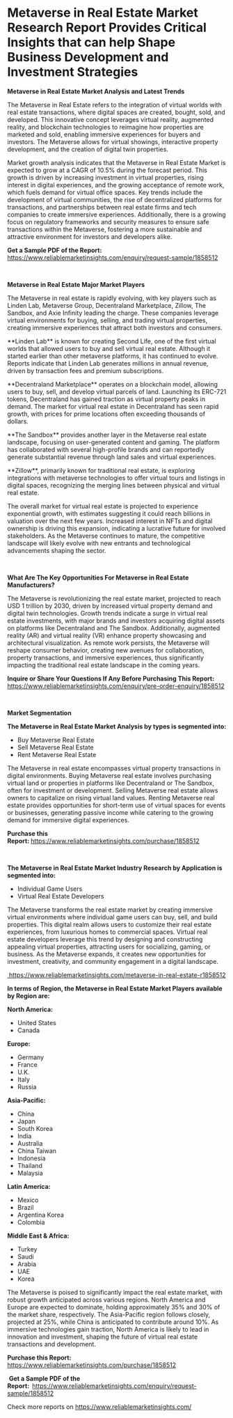<p><h1>Metaverse in Real Estate Market Research Report Provides Critical Insights that can help Shape Business Development and Investment Strategies</h1></p><p><strong>Metaverse in Real Estate Market Analysis and Latest Trends</strong></p>
<p><p>The Metaverse in Real Estate refers to the integration of virtual worlds with real estate transactions, where digital spaces are created, bought, sold, and developed. This innovative concept leverages virtual reality, augmented reality, and blockchain technologies to reimagine how properties are marketed and sold, enabling immersive experiences for buyers and investors. The Metaverse allows for virtual showings, interactive property development, and the creation of digital twin properties.</p><p>Market growth analysis indicates that the Metaverse in Real Estate Market is expected to grow at a CAGR of 10.5% during the forecast period. This growth is driven by increasing investment in virtual properties, rising interest in digital experiences, and the growing acceptance of remote work, which fuels demand for virtual office spaces. Key trends include the development of virtual communities, the rise of decentralized platforms for transactions, and partnerships between real estate firms and tech companies to create immersive experiences. Additionally, there is a growing focus on regulatory frameworks and security measures to ensure safe transactions within the Metaverse, fostering a more sustainable and attractive environment for investors and developers alike.</p></p>
<p><strong>Get a Sample PDF of the Report:&nbsp;</strong> <a href="https://www.reliablemarketinsights.com/enquiry/request-sample/1858512?utm_campaign=2939&utm_medium=2&utm_source=Github&utm_content=ia&utm_term=11032025&utm_id=metaverse-in-real-estate">https://www.reliablemarketinsights.com/enquiry/request-sample/1858512</a></p>
<p>&nbsp;</p>
<p><strong>Metaverse in Real Estate Major Market Players</strong></p>
<p><p>The Metaverse in real estate is rapidly evolving, with key players such as Linden Lab, Metaverse Group, Decentraland Marketplace, Zillow, The Sandbox, and Axie Infinity leading the charge. These companies leverage virtual environments for buying, selling, and trading virtual properties, creating immersive experiences that attract both investors and consumers.</p><p>**Linden Lab** is known for creating Second Life, one of the first virtual worlds that allowed users to buy and sell virtual real estate. Although it started earlier than other metaverse platforms, it has continued to evolve. Reports indicate that Linden Lab generates millions in annual revenue, driven by transaction fees and premium subscriptions.</p><p>**Decentraland Marketplace** operates on a blockchain model, allowing users to buy, sell, and develop virtual parcels of land. Launching its ERC-721 tokens, Decentraland has gained traction as virtual property peaks in demand. The market for virtual real estate in Decentraland has seen rapid growth, with prices for prime locations often exceeding thousands of dollars.</p><p>**The Sandbox** provides another layer in the Metaverse real estate landscape, focusing on user-generated content and gaming. The platform has collaborated with several high-profile brands and can reportedly generate substantial revenue through land sales and virtual experiences.</p><p>**Zillow**, primarily known for traditional real estate, is exploring integrations with metaverse technologies to offer virtual tours and listings in digital spaces, recognizing the merging lines between physical and virtual real estate.</p><p>The overall market for virtual real estate is projected to experience exponential growth, with estimates suggesting it could reach billions in valuation over the next few years. Increased interest in NFTs and digital ownership is driving this expansion, indicating a lucrative future for involved stakeholders. As the Metaverse continues to mature, the competitive landscape will likely evolve with new entrants and technological advancements shaping the sector.</p></p>
<p>&nbsp;</p>
<p><strong>What Are The Key Opportunities For Metaverse in Real Estate Manufacturers?</strong></p>
<p><p>The Metaverse is revolutionizing the real estate market, projected to reach USD 1 trillion by 2030, driven by increased virtual property demand and digital twin technologies. Growth trends indicate a surge in virtual real estate investments, with major brands and investors acquiring digital assets on platforms like Decentraland and The Sandbox. Additionally, augmented reality (AR) and virtual reality (VR) enhance property showcasing and architectural visualization. As remote work persists, the Metaverse will reshape consumer behavior, creating new avenues for collaboration, property transactions, and immersive experiences, thus significantly impacting the traditional real estate landscape in the coming years.</p></p>
<p><strong>Inquire or Share Your Questions If Any Before Purchasing This Report:</strong> <a href="https://www.reliablemarketinsights.com/enquiry/pre-order-enquiry/1858512?utm_campaign=2939&utm_medium=2&utm_source=Github&utm_content=ia&utm_term=11032025&utm_id=metaverse-in-real-estate">https://www.reliablemarketinsights.com/enquiry/pre-order-enquiry/1858512</a></p>
<p>&nbsp;</p>
<p><strong>Market Segmentation</strong></p>
<p><strong>The Metaverse in Real Estate Market Analysis by types is segmented into:</strong></p>
<p><ul><li>Buy Metaverse Real Estate</li><li>Sell Metaverse Real Estate</li><li>Rent Metaverse Real Estate</li></ul></p>
<p><p>The Metaverse in real estate encompasses virtual property transactions in digital environments. Buying Metaverse real estate involves purchasing virtual land or properties in platforms like Decentraland or The Sandbox, often for investment or development. Selling Metaverse real estate allows owners to capitalize on rising virtual land values. Renting Metaverse real estate provides opportunities for short-term use of virtual spaces for events or businesses, generating passive income while catering to the growing demand for immersive digital experiences.</p></p>
<p><strong>Purchase this Report:&nbsp;</strong><a href="https://www.reliablemarketinsights.com/purchase/1858512?utm_campaign=2939&utm_medium=2&utm_source=Github&utm_content=ia&utm_term=11032025&utm_id=metaverse-in-real-estate">https://www.reliablemarketinsights.com/purchase/1858512</a></p>
<p>&nbsp;</p>
<p><strong>The Metaverse in Real Estate Market Industry Research by Application is segmented into:</strong></p>
<p><ul><li>Individual Game Users</li><li>Virtual Real Estate Developers</li></ul></p>
<p><p>The Metaverse transforms the real estate market by creating immersive virtual environments where individual game users can buy, sell, and build properties. This digital realm allows users to customize their real estate experiences, from luxurious homes to commercial spaces. Virtual real estate developers leverage this trend by designing and constructing appealing virtual properties, attracting users for socializing, gaming, or business. As the Metaverse expands, it creates new opportunities for investment, creativity, and community engagement in a digital landscape.</p></p>
<p><a href="https://www.reliablemarketinsights.com/metaverse-in-real-estate-r1858512?utm_campaign=2939&utm_medium=2&utm_source=Github&utm_content=ia&utm_term=11032025&utm_id=metaverse-in-real-estate">&nbsp;https://www.reliablemarketinsights.com/metaverse-in-real-estate-r1858512</a></p>
<p><strong>In terms of Region, the Metaverse in Real Estate Market Players available by Region are:</strong></p>
<p>
    <p> <strong> North America: </strong>
        <ul>
            <li>United States</li>
            <li>Canada</li>
        </ul>
        </p> 
    <p> <strong> Europe: </strong>
        <ul>
            <li>Germany</li>
            <li>France</li>
            <li>U.K.</li>
            <li>Italy</li>
            <li>Russia</li>
        </ul>
        </p> 
    <p> <strong> Asia-Pacific: </strong>
        <ul>
            <li>China</li>
            <li>Japan</li>
            <li>South Korea</li>
            <li>India</li>
            <li>Australia</li>
            <li>China Taiwan</li>
            <li>Indonesia</li>
            <li>Thailand</li>
            <li>Malaysia</li>
        </ul>
        </p> 
    <p> <strong> Latin America: </strong>
        <ul>
            <li>Mexico</li>
            <li>Brazil</li>
            <li>Argentina Korea</li>
            <li>Colombia</li>
        </ul>
        </p> 
    <p> <strong> Middle East & Africa: </strong>
        <ul>
            <li>Turkey</li>
            <li>Saudi</li>
            <li>Arabia</li>
            <li>UAE</li>
            <li>Korea</li>
        </ul>
    </p>
    </p>
<p><p>The Metaverse is poised to significantly impact the real estate market, with robust growth anticipated across various regions. North America and Europe are expected to dominate, holding approximately 35% and 30% of the market share, respectively. The Asia-Pacific region follows closely, projected at 25%, while China is anticipated to contribute around 10%. As immersive technologies gain traction, North America is likely to lead in innovation and investment, shaping the future of virtual real estate transactions and development.</p></p>
<p><strong>Purchase this Report: </strong><a href="https://www.reliablemarketinsights.com/purchase/1858512?utm_campaign=2939&utm_medium=2&utm_source=Github&utm_content=ia&utm_term=11032025&utm_id=metaverse-in-real-estate">https://www.reliablemarketinsights.com/purchase/1858512</a></p>
<p>&nbsp;<strong>Get a Sample PDF of the Report:&nbsp;&nbsp;</strong><a href="https://www.reliablemarketinsights.com/enquiry/request-sample/1858512?utm_campaign=2939&utm_medium=2&utm_source=Github&utm_content=ia&utm_term=11032025&utm_id=metaverse-in-real-estate">https://www.reliablemarketinsights.com/enquiry/request-sample/1858512</a></p>
<p><strong></strong></p>
<p>Check more reports on <a href="https://www.reliablemarketinsights.com/?utm_campaign=2939&utm_medium=2&utm_source=Github&utm_content=ia&utm_term=11032025&utm_id=metaverse-in-real-estate">https://www.reliablemarketinsights.com/</a></p>